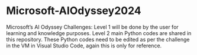 # Microsoft-AIOdyssey2024
Microsoft’s AI Odyssey Challenges: Level 1 will be done by the user for learning and knowledge purposes. Level 2 main Python codes are shared in this repository. These Python codes need to be edited as per the challenge in the VM in Visual Studio Code, again this is only for reference.
